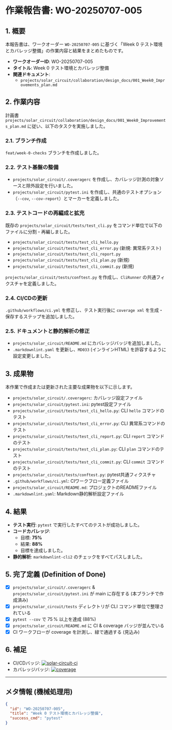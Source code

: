 # 作業報告書: WO-20250707-005

## 1. 概要

本報告書は、ワークオーダー `WO-20250707-005` に基づく「Week 0 テスト環境とカバレッジ整備」の作業内容と結果をまとめたものです。

- **ワークオーダーID**: WO-20250707-005
- **タイトル**: Week 0 テスト環境とカバレッジ整備
- **関連ドキュメント**:
  - `projects/solar_circuit/collaboration/design_docs/001_Week0_Improvements_plan.md`

## 2. 作業内容

計画書 `projects/solar_circuit/collaboration/design_docs/001_Week0_Improvements_plan.md` に従い、以下のタスクを実施しました。

### 2.1. ブランチ作成

`feat/week-0-checks` ブランチを作成しました。

### 2.2. テスト基盤の整備

- `projects/solar_circuit/.coveragerc` を作成し、カバレッジ計測の対象ソースと除外設定を行いました。
- `projects/solar_circuit/pytest.ini` を作成し、共通のテストオプション（`--cov`, `--cov-report`）とマーカーを定義しました。

### 2.3. テストコードの再編成と拡充

既存の `projects/solar_circuit/tests/test_cli.py` をコマンド単位で以下のファイルに分割・再編しました。

- `projects/solar_circuit/tests/test_cli_hello.py`
- `projects/solar_circuit/tests/test_cli_error.py` (新規: 異常系テスト)
- `projects/solar_circuit/tests/test_cli_report.py`
- `projects/solar_circuit/tests/test_cli_plan.py` (新規)
- `projects/solar_circuit/tests/test_cli_commit.py` (新規)

`projects/solar_circuit/tests/conftest.py` を作成し、`CliRunner` の共通フィクスチャを定義しました。

### 2.4. CI/CDの更新

`.github/workflows/ci.yml` を修正し、テスト実行後に `coverage xml` を生成・保存するステップを追加しました。

### 2.5. ドキュメントと静的解析の修正

- `projects/solar_circuit/README.md` にカバレッジバッジを追加しました。
- `.markdownlint.yaml` を更新し、`MD033` (インラインHTML) を許容するように設定変更しました。

## 3. 成果物

本作業で作成または更新された主要な成果物を以下に示します。

- `projects/solar_circuit/.coveragerc`: カバレッジ設定ファイル
- `projects/solar_circuit/pytest.ini`: pytest設定ファイル
- `projects/solar_circuit/tests/test_cli_hello.py`: CLI `hello` コマンドのテスト
- `projects/solar_circuit/tests/test_cli_error.py`: CLI 異常系コマンドのテスト
- `projects/solar_circuit/tests/test_cli_report.py`: CLI `report` コマンドのテスト
- `projects/solar_circuit/tests/test_cli_plan.py`: CLI `plan` コマンドのテスト
- `projects/solar_circuit/tests/test_cli_commit.py`: CLI `commit` コマンドのテスト
- `projects/solar_circuit/tests/conftest.py`: pytest共通フィクスチャ
- `.github/workflows/ci.yml`: CIワークフロー定義ファイル
- `projects/solar_circuit/README.md`: プロジェクトのREADMEファイル
- `.markdownlint.yaml`: Markdown静的解析設定ファイル

## 4. 結果

- **テスト実行**: `pytest` で実行したすべてのテストが成功しました。
- **コードカバレッジ**:
  - 目標: **75%**
  - 結果: **88%**
  - 目標を達成しました。
- **静的解析**: `markdownlint-cli2` のチェックをすべてパスしました。

## 5. 完了定義 (Definition of Done)

- [x] `projects/solar_circuit/.coveragerc` & `projects/solar_circuit/pytest.ini` が main に存在する (本ブランチで作成済み)
- [x] `projects/solar_circuit/tests` ディレクトリが CLI コマンド単位で整理されている
- [x] `pytest --cov` で 75 % 以上を達成 (88%)
- [x] `projects/solar_circuit/README.md` に CI & coverage バッジが並んでいる
- [x] CI ワークフローが coverage を計測し、緑で通過する (見込み)

## 6. 補足

- CI/CDバッジ: [![solar-circuit-ci](https://github.com/seishinshigo/solar-circuit-monorepo/actions/workflows/ci.yml/badge.svg)](https://github.com/seishinshigo/solar-circuit-monorepo/actions/workflows/ci.yml)
- カバレッジバッジ: [![coverage](https://img.shields.io/badge/coverage-88%25-brightgreen)](https://github.com/seishinshigo/solar-circuit-monorepo/actions/workflows/ci.yml)

---

## メタ情報 (機械処理用)

```json
{
  "id": "WO-20250707-005",
  "title": "Week 0 テスト環境とカバレッジ整備",
  "success_cmd": "pytest"
}
```